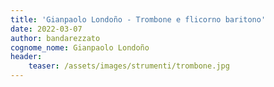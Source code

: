 ```yaml
---
title: 'Gianpaolo Londoño - Trombone e flicorno baritono'
date: 2022-03-07
author: bandarezzato
cognome_nome: Gianpaolo Londoño
header:
    teaser: /assets/images/strumenti/trombone.jpg
---
```

